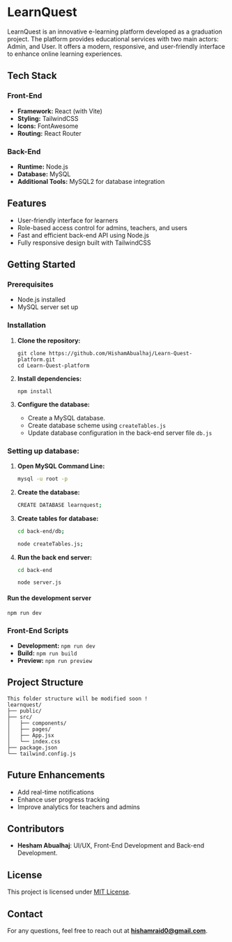 # LearnQuest
LearnQuest is an innovative e-learning platform developed as a graduation project. The platform provides educational services with two main actors: Admin, and User. It offers a modern, responsive, and user-friendly interface to enhance online learning experiences.

## Tech Stack

### Front-End
- **Framework:** React (with Vite)
- **Styling:** TailwindCSS
- **Icons:** FontAwesome
- **Routing:** React Router

### Back-End
- **Runtime:** Node.js
- **Database:** MySQL
- **Additional Tools:** MySQL2 for database integration

## Features
- User-friendly interface for learners
- Role-based access control for admins, teachers, and users
- Fast and efficient back-end API using Node.js
- Fully responsive design built with TailwindCSS

## Getting Started

### Prerequisites
- Node.js installed
- MySQL server set up

### Installation

1. **Clone the repository:**
   ```
   git clone https://github.com/HishamAbualhaj/Learn-Quest-platform.git
   cd Learn-Quest-platform
   ```

2. **Install dependencies:**
   ```
   npm install
   ```

3. **Configure the database:**
   - Create a MySQL database.
   - Create database scheme using `createTables.js`
   - Update database configuration in the back-end server file `db.js` 

### **Setting up database:**   
1. **Open MySQL Command Line:**
    ```bash
    mysql -u root -p
    ```
2. **Create the database:**
    ```bash
    CREATE DATABASE learnquest;
    ```
3. **Create tables for database:**
    ```bash
    cd back-end/db;
    ```
    ```bash
    node createTables.js;
    ```
4. **Run the back end server:**
   ```bash
   cd back-end
   ```
   ```
   node server.js
   ```


#### Run the development server
```
npm run dev
```
### Front-End Scripts
- **Development:** `npm run dev`
- **Build:** `npm run build`
- **Preview:** `npm run preview`

## Project Structure
```
This folder structure will be modified soon !
learnquest/
├── public/
├── src/
│   ├── components/
│   ├── pages/
│   ├── App.jsx
│   └── index.css
├── package.json
└── tailwind.config.js
```

## Future Enhancements
- Add real-time notifications
- Enhance user progress tracking
- Improve analytics for teachers and admins

## Contributors
- **Hesham Abualhaj**: UI/UX, Front-End Development and Back-end Development.

## License
This project is licensed under [MIT License](LICENSE).

## Contact
For any questions, feel free to reach out at **hishamraid0@gmail.com**.

